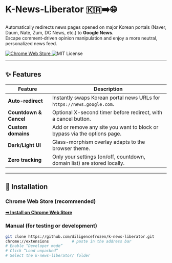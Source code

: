 # K-News-Liberator 🇰🇷➡️🌐

Automatically redirects news pages opened on major Korean portals (Naver, Daum, Nate, Zum, DC News, etc.) to **Google News**.  
Escape comment-driven opinion manipulation and enjoy a more neutral, personalized news feed.

  <a href="https://chromewebstore.google.com/detail/k-news-liberator/hbflcddlolofbmohcjkelfboagmefghh">
    <img src="https://img.shields.io/chrome-web-store/v/hbflcddlolofbmohcjkelfboagmefghh?logo=googlechrome" alt="Chrome Web Store">
  </a>
  <img src="https://img.shields.io/badge/License-MIT-informational" alt="MIT License">
</p>

---

## ✨ Features

| Feature | Description |
|---------|-------------|
| **Auto-redirect** | Instantly swaps Korean portal news URLs for `https://news.google.com`. |
| **Countdown & Cancel** | Optional X-second timer before redirect, with a cancel button. |
| **Custom domains** | Add or remove any site you want to block or bypass via the options page. |
| **Dark/Light UI** | Glass-morphism overlay adapts to the browser theme. |
| **Zero tracking** | Only your settings (on/off, countdown, domain list) are stored locally. |

---

## 🚀 Installation

### Chrome Web Store (recommended)

[**➡ Install on Chrome Web Store**](https://chromewebstore.google.com/detail/k-news-liberator/hbflcddlolofbmohcjkelfboagmefghh)

### Manual (for testing or development)

```bash
git clone https://github.com/diligencefrozen/k-news-liberator.git
chrome://extensions          # paste in the address bar
# Enable “Developer mode”
# Click “Load unpacked”
# Select the k-news-liberator/ folder
